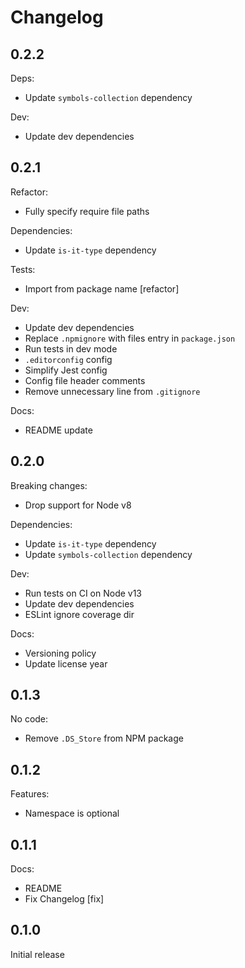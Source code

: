 # Changelog

## 0.2.2

Deps:

* Update `symbols-collection` dependency

Dev:

* Update dev dependencies

## 0.2.1

Refactor:

* Fully specify require file paths

Dependencies:

* Update `is-it-type` dependency

Tests:

* Import from package name [refactor]

Dev:

* Update dev dependencies
* Replace `.npmignore` with files entry in `package.json`
* Run tests in dev mode
* `.editorconfig` config
* Simplify Jest config
* Config file header comments
* Remove unnecessary line from `.gitignore`

Docs:

* README update

## 0.2.0

Breaking changes:

* Drop support for Node v8

Dependencies:

* Update `is-it-type` dependency
* Update `symbols-collection` dependency

Dev:

* Run tests on CI on Node v13
* Update dev dependencies
* ESLint ignore coverage dir

Docs:

* Versioning policy
* Update license year

## 0.1.3

No code:

* Remove `.DS_Store` from NPM package

## 0.1.2

Features:

* Namespace is optional

## 0.1.1

Docs:

* README
* Fix Changelog [fix]

## 0.1.0

Initial release
